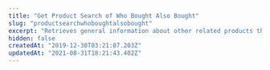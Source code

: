 ```yaml
---
title: "Get Product Search of Who Bought Also Bought"
slug: "productsearchwhoboughtalsobought"
excerpt: "Retrieves general information about other related products that the user also bought."
hidden: false
createdAt: "2019-12-30T03:21:07.203Z"
updatedAt: "2021-08-31T18:21:43.402Z"
---
```

